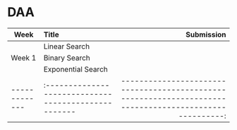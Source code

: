 # DAA

| Week          | Title                                              |      Submission                                                                                       |
| ------------- |:---------------------------------------------------|------------------------------------------------------------------------------------------------------:|
|               | Linear Search                                      | [ ](https://github.com/foosayyy/DAA/blob/main/week%201/binarySearch.cpp)                              |
| Week 1        | Binary Search                                      | [ ](https://github.com/foosayyy/DAA/blob/main/week%201/exponentialSearch.cpp)                         |
|               | Exponential Search                                 | [ ](https://github.com/foosayyy/DAA/blob/main/week%201/linearSearch.cpp)                              |
| ------------- |:---------------------------------------------------|------------------------------------------------------------------------------------------------------:|

